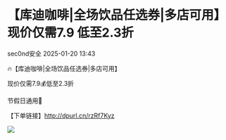 #  【库迪咖啡|全场饮品任选券|多店可用】现价仅需7.9 低至2.3折   
 sec0nd安全   2025-01-20 13:43  
  
🔥【库迪咖啡|全场饮品任选券|多店可用】  
  
现价仅需7.9💰低至2.3折  
  
节假日通用👏  
  
【下单链接】http://dpurl.cn/rzRf7Kyz  
  
![](https://mmbiz.qpic.cn/mmbiz_png/u7ibmWw94HhyD1P4QqVoNjMRegMLoBAtHTuiclBxEE1ajib0M8wORoWGvOm5GPde8SJmTn4A1icFYGPtzRpHBWW7gw/640?wx_fmt=png&from=appmsg "")  
  
  
  
  
  
